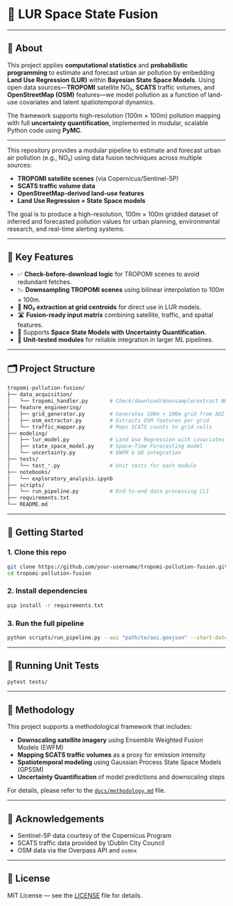 # 🚦 LUR Space State Fusion

---

## 📘 About

This project applies **computational statistics** and **probabilistic programming** to estimate and forecast urban air pollution by embedding **Land Use Regression (LUR)** within **Bayesian State Space Models**. Using open data sources—**TROPOMI** satellite NO₂, **SCATS** traffic volumes, and **OpenStreetMap (OSM)** features—we model pollution as a function of land-use covariates and latent spatiotemporal dynamics.

The framework supports high-resolution (100m × 100m) pollution mapping with full **uncertainty quantification**, implemented in modular, scalable Python code using **PyMC**.



---

This repository provides a modular pipeline to estimate and forecast urban air pollution (e.g., NO₂) using data fusion techniques across multiple sources:

* **TROPOMI satellite scenes** (via Copernicus/Sentinel-5P)
* **SCATS traffic volume data**
* **OpenStreetMap-derived land-use features**
* **Land Use Regression + State Space models**

The goal is to produce a high-resolution, 100m × 100m gridded dataset of inferred and forecasted pollution values for urban planning, environmental research, and real-time alerting systems.

---

## 🧭 Key Features

* ✅ **Check-before-download logic** for TROPOMI scenes to avoid redundant fetches.
* 📉 **Downsampling TROPOMI scenes** using bilinear interpolation to 100m × 100m.
* 📍 **NO₂ extraction at grid centroids** for direct use in LUR models.
* 🛣️ **Fusion-ready input matrix** combining satellite, traffic, and spatial features.
* 🔮 Supports **Space State Models with Uncertainty Quantification**.
* 🧪 **Unit-tested modules** for reliable integration in larger ML pipelines.

---

## 🗂️ Project Structure

```bash
tropomi-pollution-fusion/
├── data_acquisition/
│   └── tropomi_handler.py       # Check/download/downsample/extract NO₂
├── feature_engineering/
│   ├── grid_generator.py        # Generates 100m × 100m grid from AOI
│   ├── osm_extractor.py         # Extracts OSM features per grid
│   └── traffic_mapper.py        # Maps SCATS counts to grid cells
├── modeling/
│   ├── lur_model.py             # Land Use Regression with covariates
│   ├── state_space_model.py     # Space-Time Forecasting model
│   └── uncertainty.py           # EWFM & UQ integration
├── tests/
│   └── test_*.py                # Unit tests for each module
├── notebooks/
│   └── exploratory_analysis.ipynb
├── scripts/
│   └── run_pipeline.py          # End-to-end data processing CLI
├── requirements.txt
└── README.md
```

---

## 🚀 Getting Started

### 1. Clone this repo

```bash
git clone https://github.com/your-username/tropomi-pollution-fusion.git
cd tropomi-pollution-fusion
```

### 2. Install dependencies

```bash
pip install -r requirements.txt
```

### 3. Run the full pipeline

```bash
python scripts/run_pipeline.py --aoi "path/to/aoi.geojson" --start-date 2023-01-01 --end-date 2023-01-31
```

---

## 🧪 Running Unit Tests

```bash
pytest tests/
```

---

## 📄 Methodology

This project supports a methodological framework that includes:

* **Downscaling satellite imagery** using Ensemble Weighted Fusion Models (EWFM)
* **Mapping SCATS traffic volumes** as a proxy for emission intensity
* **Spatiotemporal modeling** using Gaussian Process State Space Models (GPSSM)
* **Uncertainty Quantification** of model predictions and downscaling steps

For details, please refer to the [`docs/methodology.md`](docs/methodology.md) file.

---

## 🧠 Acknowledgements

* Sentinel-5P data courtesy of the Copernicus Program
* SCATS traffic data provided by \Dublin City Council
* OSM data via the Overpass API and `osmnx`

---

## 📜 License

MIT License — see the [LICENSE](LICENSE) file for details.
